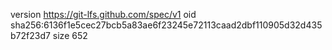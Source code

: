 version https://git-lfs.github.com/spec/v1
oid sha256:6136f1e5cec27bcb5a83ae6f23245e72113caad2dbf110905d32d435b72f23d7
size 652
